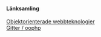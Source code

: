 #### Länksamling

[Objektorienterade webbteknologier](https://dbwebb.se/kurser/oophp-v5)    
[Gitter / oophp](https://gitter.im/mosbth/oophp)    
